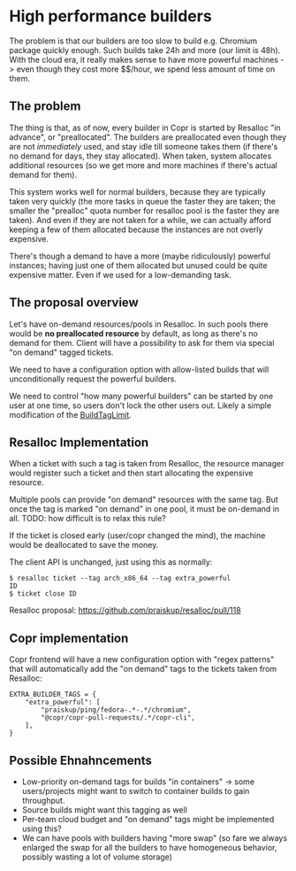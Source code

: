 High performance builders
=========================

The problem is that our builders are too slow to build e.g. Chromium package
quickly enough.  Such builds take 24h and more (our limit is 48h).  With the
cloud era, it really makes sense to have more powerful machines -> even though
they cost more $$/hour, we spend less amount of time on them.

The problem
-----------

The thing is that, as of now, every builder in Copr is started by Resalloc "in
advance", or "preallocated".  The builders are preallocated even though they are
not _immediately_ used, and stay idle till someone takes them (if there's no
demand for days, they stay allocated).  When taken, system allocates additional
resources (so we get more and more machines if there's actual demand for them).

This system works well for normal builders, because they are typically taken
very quickly (the more tasks in queue the faster they are taken; the smaller the
"prealloc" quota number for resalloc pool is the faster they are taken).  And
even if they are not taken for a while, we can actually afford keeping a few of
them allocated because the instances are not overly expensive.

There's though a demand to have a more (maybe ridiculously) powerful instances;
having just one of them allocated but unused could be quite expensive matter.
Even if we used for a low-demanding task.


The proposal overview
---------------------

Let's have on-demand resources/pools in Resalloc.  In such pools there would be
**no preallocated resource** by default, as long as there's no demand for them.
Client will have a possibility to ask for them via special "on demand" tagged
tickets.

We need to have a configuration option with allow-listed builds that will
unconditionally request the powerful builders.

We need to control "how many powerful builders" can be started by one user at
one time, so users don't lock the other users out.  Likely a simple modification
of the [BuildTagLimit](https://github.com/fedora-copr/copr/blob/7442ec4303f2e0ba2e31a6555c4da34b96de0ee1/backend/copr_backend/rpm_builds.py#L136).

Resalloc Implementation
-----------------------

When a ticket with such a tag is taken from Resalloc, the resource manager would
register such a ticket and then start allocating the expensive resource.

Multiple pools can provide "on demand" resources with the same tag.  But once
the tag is marked "on demand" in one pool, it must be on-demand in all.
TODO: how difficult is to relax this rule?

If the ticket is closed early (user/copr changed the mind), the machine would be
deallocated to save the money.

The client API is unchanged, just using this as normally:

    $ resalloc ticket --tag arch_x86_64 --tag extra_powerful
    ID
    $ ticket close ID


Resalloc proposal: https://github.com/praiskup/resalloc/pull/118


Copr implementation
-------------------

Copr frontend will have a new configuration option with "regex patterns"
that will automatically add the "on demand" tags to the tickets taken from
Resalloc:

    EXTRA_BUILDER_TAGS = {
        "extra_powerful": [
            "praiskup/ping/fedora-.*-.*/chromium",
            "@copr/copr-pull-requests/.*/copr-cli",
        ],
    }


Possible Ehnahncements
----------------------

- Low-priority on-demand tags for builds "in containers" -> some users/projects
  might want to switch to container builds to gain throughput.
- Source builds might want this tagging as well
- Per-team cloud budget and "on demand" tags might be implemented using this?
- We can have pools with builders having "more swap" (so fare we always enlarged
  the swap for all the builders to have homogeneous behavior, possibly wasting a
  lot of volume storage)
